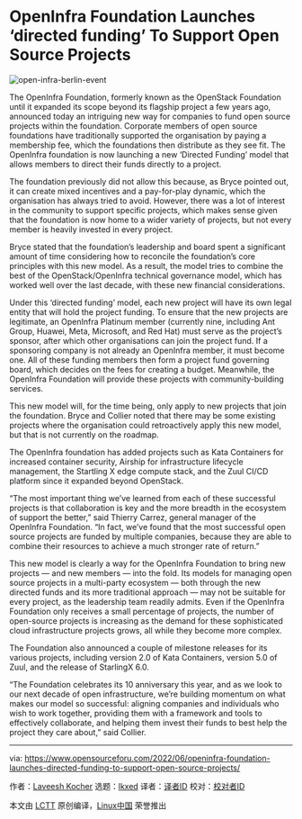 [#]: subject: "OpenInfra Foundation Launches ‘directed funding’ To Support Open Source Projects"
[#]: via: "https://www.opensourceforu.com/2022/06/openinfra-foundation-launches-directed-funding-to-support-open-source-projects/"
[#]: author: "Laveesh Kocher https://www.opensourceforu.com/author/laveesh-kocher/"
[#]: collector: "lkxed"
[#]: translator: " "
[#]: reviewer: " "
[#]: publisher: " "
[#]: url: " "

OpenInfra Foundation Launches ‘directed funding’ To Support Open Source Projects
======
![open-infra-berlin-event][1]

The OpenInfra Foundation, formerly known as the OpenStack Foundation until it expanded its scope beyond its flagship project a few years ago, announced today an intriguing new way for companies to fund open source projects within the foundation. Corporate members of open source foundations have traditionally supported the organisation by paying a membership fee, which the foundations then distribute as they see fit. The OpenInfra foundation is now launching a new ‘Directed Funding’ model that allows members to direct their funds directly to a project.

The foundation previously did not allow this because, as Bryce pointed out, it can create mixed incentives and a pay-for-play dynamic, which the organisation has always tried to avoid. However, there was a lot of interest in the community to support specific projects, which makes sense given that the foundation is now home to a wider variety of projects, but not every member is heavily invested in every project.

Bryce stated that the foundation’s leadership and board spent a significant amount of time considering how to reconcile the foundation’s core principles with this new model. As a result, the model tries to combine the best of the OpenStack/OpenInfra technical governance model, which has worked well over the last decade, with these new financial considerations.

Under this ‘directed funding’ model, each new project will have its own legal entity that will hold the project funding. To ensure that the new projects are legitimate, an OpenInfra Platinum member (currently nine, including Ant Group, Huawei, Meta, Microsoft, and Red Hat) must serve as the project’s sponsor, after which other organisations can join the project fund. If a sponsoring company is not already an OpenInfra member, it must become one. All of these funding members then form a project fund governing board, which decides on the fees for creating a budget. Meanwhile, the OpenInfra Foundation will provide these projects with community-building services.

This new model will, for the time being, only apply to new projects that join the foundation. Bryce and Collier noted that there may be some existing projects where the organisation could retroactively apply this new model, but that is not currently on the roadmap.

The OpenInfra foundation has added projects such as Kata Containers for increased container security, Airship for infrastructure lifecycle management, the Startling X edge compute stack, and the Zuul CI/CD platform since it expanded beyond OpenStack.

“The most important thing we’ve learned from each of these successful projects is that collaboration is key and the more breadth in the ecosystem of support the better,” said Thierry Carrez, general manager of the OpenInfra Foundation. “In fact, we’ve found that the most successful open source projects are funded by multiple companies, because they are able to combine their resources to achieve a much stronger rate of return.”

This new model is clearly a way for the OpenInfra Foundation to bring new projects — and new members — into the fold. Its models for managing open source projects in a multi-party ecosystem — both through the new directed funds and its more traditional approach — may not be suitable for every project, as the leadership team readily admits. Even if the OpenInfra Foundation only receives a small percentage of projects, the number of open-source projects is increasing as the demand for these sophisticated cloud infrastructure projects grows, all while they become more complex.

The Foundation also announced a couple of milestone releases for its various projects, including version 2.0 of Kata Containers, version 5.0 of Zuul, and the release of StarlingX 6.0.

“The Foundation celebrates its 10 anniversary this year, and as we look to our next decade of open infrastructure, we’re building momentum on what makes our model so successful: aligning companies and individuals who wish to work together, providing them with a framework and tools to effectively collaborate, and helping them invest their funds to best help the project they care about,” said Collier.

--------------------------------------------------------------------------------

via: https://www.opensourceforu.com/2022/06/openinfra-foundation-launches-directed-funding-to-support-open-source-projects/

作者：[Laveesh Kocher][a]
选题：[lkxed][b]
译者：[译者ID](https://github.com/译者ID)
校对：[校对者ID](https://github.com/校对者ID)

本文由 [LCTT](https://github.com/LCTT/TranslateProject) 原创编译，[Linux中国](https://linux.cn/) 荣誉推出

[a]: https://www.opensourceforu.com/author/laveesh-kocher/
[b]: https://github.com/lkxed
[1]: https://www.opensourceforu.com/wp-content/uploads/2022/06/open-infra-berlin-event.png
